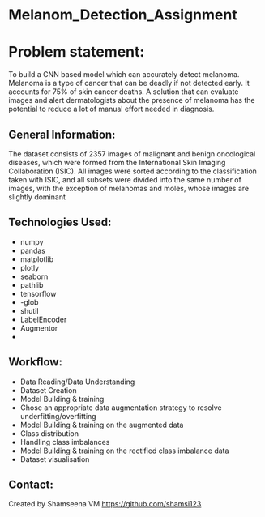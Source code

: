 # Melanom_Detection_Assignment
# Problem statement:
To build a CNN based model which can accurately detect melanoma. Melanoma is a type of cancer that can be deadly if not detected early. It accounts for 75% of skin cancer deaths. A solution that can evaluate images and alert dermatologists about the presence of melanoma has the potential to reduce a lot of manual effort needed in diagnosis.

## General Information:
The dataset consists of 2357 images of malignant and benign oncological diseases, which were formed from the International Skin Imaging Collaboration (ISIC). All images were sorted according to the classification taken with ISIC, and all subsets were divided into the same number of images, with the exception of melanomas and moles, whose images are slightly dominant

## Technologies Used:
- numpy 
- pandas
- matplotlib 
- plotly 
- seaborn 
- pathlib 
- tensorflow
- -glob
- shutil
- LabelEncoder
- Augmentor
- 

## Workflow:
- Data Reading/Data Understanding
- Dataset Creation
- Model Building & training
- Chose an appropriate data augmentation strategy to resolve underfitting/overfitting
- Model Building & training on the augmented data
- Class distribution
- Handling class imbalances
- Model Building & training on the rectified class imbalance data
- Dataset visualisation
  


## Contact:
Created by Shamseena VM https://github.com/shamsi123
